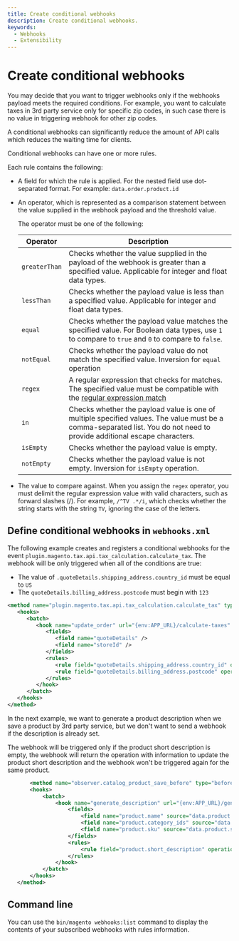 ```yaml
---
title: Create conditional webhooks
description: Create conditional webhooks.
keywords:
  - Webhooks
  - Extensibility
---
```


# Create conditional webhooks

You may decide that you want to trigger webhooks only if the webhooks payload meets the required conditions. For example, you want to calculate taxes in 3rd party service only for specific zip codes, in such case there is no value in triggering webhook for other zip codes.

A conditional webhooks can significantly reduce the amount of API calls which reduces the waiting time for clients.

Conditional webhooks can have one or more rules.

Each rule contains the following:

*  A field for which the rule is applied. For the nested field use dot-separated format. For example: `data.order.product.id`

*  An operator, which is represented as a comparison statement between the value supplied in the webhook payload and the threshold value.

   The operator must be one of the following:

   | Operator      | Description                                                                                                                                                                     |
   |---------------------------------------------------------------------------------------------------------------------------------------------------------------------------------| ----------- |
   | `greaterThan` | Checks whether the value supplied in the payload of the webhook is greater than a specified value. Applicable for integer and float data types.                                 |
   | `lessThan`    | Checks whether the payload value is less than a specified value. Applicable for integer and float data types.                                                                   |
   | `equal`       | Checks whether the payload value matches the specified value. For Boolean data types, use `1` to compare to `true` and `0` to compare to `false`.                               |
   | `notEqual`    | Checks whether the payload value do not match the specified value. Inversion for `equal` operation                                                                              |
   | `regex`       | A regular expression that checks for matches. The specified value must be compatible with the [regular expression match](https://www.php.net/manual/en/function.preg-match.php) |
   | `in`          | Checks whether the payload value is one of multiple specified values. The value must be a comma-separated list. You do not need to provide additional escape characters.        |
   | `isEmpty`     | Checks whether the payload value is empty.                                                                                                                                      |
   | `notEmpty`    | Checks whether the payload value is not empty. Inversion for `isEmpty` operation.                                                                                               |

*  The value to compare against. When you assign the `regex` operator, you must delimit the regular expression value with valid characters, such as forward slashes (/). For example, `/^TV .*/i`, which checks whether the string starts with the string `TV`, ignoring the case of the letters.

## Define conditional webhooks in `webhooks.xml`

The following example creates and registers a conditional webhooks for the event `plugin.magento.tax.api.tax_calculation.calculate_tax`. The webhook will be only triggered when all of the conditions are true:

*  The value of `.quoteDetails.shipping_address.country_id` must be equal to `US`
*  The `quoteDetails.billing_address.postcode` must begin with `123`

```xml
<method name="plugin.magento.tax.api.tax_calculation.calculate_tax" type="after">
   <hooks>
      <batch>
         <hook name="update_order" url="{env:APP_URL}/calculate-taxes" method="POST" timeout="5000" softTimeout="1000" priority="300" required="false" fallbackErrorMessage="The taxes can not be calculated">
            <fields>
               <field name="quoteDetails" />
               <field name="storeId" />
            </fields>
            <rules>
               <rule field="quoteDetails.shipping_address.country_id" operator="equal" value="US" />
               <rule field="quoteDetails.billing_address.postcode" operator="regex" value="/^123/" />
            </rules>
         </hook>
      </batch>
   </hooks>
</method>
```

In the next example, we want to generate a product description when we save a product by 3rd party service, but we don't want to send a webhook if the description is already set.

The webhook will be triggered only if the product short description is empty, the webhook will return the operation with information to update the product short description and the webhook won't be triggered again for the same product.

```xml
       <method name="observer.catalog_product_save_before" type="before">
       <hooks>
           <batch>
               <hook name="generate_description" url="{env:APP_URL}/generate-product-description" timeout="5000" softTimeout="1000" priority="300" required="true" fallbackErrorMessage="The product could not be updated">
                   <fields>
                       <field name="product.name" source="data.product.name" />
                       <field name="product.category_ids" source="data.product.category_ids" />
                       <field name="product.sku" source="data.product.sku" />
                   </fields>
                   <rules>
                       <rule field="product.short_description" operation="isEmpty" />
                   </rules>
               </hook>
           </batch>
       </hooks>
   </method>
```

## Command line

You can use the `bin/magento webhooks:list` command to display the contents of your subscribed webhooks with rules information.
